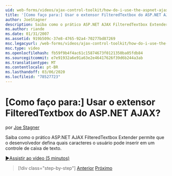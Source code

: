 ```yaml
---
uid: web-forms/videos/ajax-control-toolkit/how-do-i-use-the-aspnet-ajax-filteredtextbox-extender
title: '[Como faço para:] Usar o extensor FilteredTextbox do ASP.NET AJAX? | Microsoft Docs'
author: JoeStagner
description: Saiba como o prático ASP.NET AJAX FilteredTextbox Extender permite que o desenvolvedor defina quais caracteres o usuário pode inserir em um controle de caixa de texto.
ms.author: riande
ms.date: 01/31/2007
ms.assetid: 919b509c-37e8-4765-92a4-70277bd87269
msc.legacyurl: /web-forms/videos/ajax-control-toolkit/how-do-i-use-the-aspnet-ajax-filteredtextbox-extender
msc.type: video
ms.openlocfilehash: fb59f9b4f4ac61c15874673f0121350ba05fdb84
ms.sourcegitcommit: e7e91932a6e91a63e2e46417626f39d6b244a3ab
ms.translationtype: MT
ms.contentlocale: pt-BR
ms.lasthandoff: 03/06/2020
ms.locfileid: "78527723"
---
```

# <a name="how-do-i-use-the-aspnet-ajax-filteredtextbox-extender"></a>[Como faço para:] Usar o extensor FilteredTextbox do ASP.NET AJAX?

por [Joe Stagner](https://github.com/JoeStagner)

Saiba como o prático ASP.NET AJAX FilteredTextbox Extender permite que o desenvolvedor defina quais caracteres o usuário pode inserir em um controle de caixa de texto.

[&#9654;Assistir ao vídeo (5 minutos)](https://channel9.msdn.com/Blogs/ASP-NET-Site-Videos/how-do-i-use-the-aspnet-ajax-filteredtextbox-extender)

> [!div class="step-by-step"]
> [Anterior](how-do-i-use-the-aspnet-ajax-dynamicpopulate-extender.md)
> [Próximo](how-do-i-use-the-aspnet-ajax-hovermenu-extender.md)
